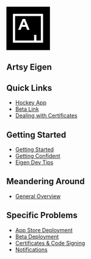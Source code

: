 ![Artsy](../AppIcon_114.png "Artsy")

## Artsy Eigen

Quick Links
-----------

* [Hockey App](http://hockeyapp.net)
* [Beta Link](http://artsy.net/supersecretbeta)
* [Dealing with Certificates](https://developer.apple.com/library/ios/documentation/IDEs/Conceptual/AppDistributionGuide/Introduction/Introduction.html)

Getting Started
---------------------

* [Getting Started](getting_started.md)
* [Getting Confident](getting_confident.md)
* [Eigen Dev Tips](eigen_tips.md)

Meandering Around
---------------------
* [General Overview](overview.md)

Specific Problems
---------------------

* [App Store Deployment](deploy_to_app_store.md)
* [Beta Deployment](deploy_to_beta.md)
* [Certificates & Code Signing](certs.md)
* [Notifications](notifications/notifications.md)
